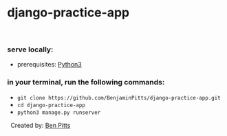 # django-practice-app
&nbsp;
### serve locally:
- prerequisites: [Python3](https://www.python.org/downloads/)
### in your terminal, run the following commands:
- `git clone https://github.com/BenjaminPitts/django-practice-app.git`
- `cd django-practice-app` 
- `python3 manage.py runserver`

&nbsp;
Created by: [Ben Pitts](https://benjaminjackpitts.dev/)
